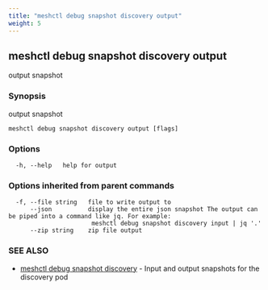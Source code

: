 ```yaml
---
title: "meshctl debug snapshot discovery output"
weight: 5
---
```

## meshctl debug snapshot discovery output

output snapshot

### Synopsis

output snapshot

```
meshctl debug snapshot discovery output [flags]
```

### Options

```
  -h, --help   help for output
```

### Options inherited from parent commands

```
  -f, --file string   file to write output to
      --json          display the entire json snapshot The output can be piped into a command like jq. For example:
                       meshctl debug snapshot discovery input | jq '.'
      --zip string    zip file output
```

### SEE ALSO

* [meshctl debug snapshot discovery](../meshctl_debug_snapshot_discovery)	 - Input and output snapshots for the discovery pod

